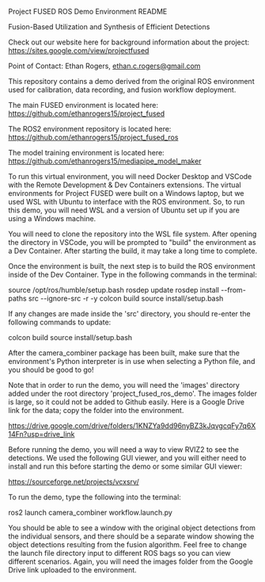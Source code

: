 Project FUSED ROS Demo Environment README

Fusion-Based Utilization and Synthesis of Efficient Detections

Check out our website here for background information about the project: 
https://sites.google.com/view/projectfused

Point of Contact: Ethan Rogers, ethan.c.rogers@gmail.com

This repository contains a demo derived from the original ROS environment
used for calibration, data recording, and fusion workflow deployment.

The main FUSED environment is located here:
https://github.com/ethanrogers15/project_fused

The ROS2 environment repository is located here: 
https://github.com/ethanrogers15/project_fused_ros

The model training environment is located here:
https://github.com/ethanrogers15/mediapipe_model_maker

To run this virtual environment, you will need Docker Desktop and VSCode with
the Remote Development & Dev Containers extensions. The virtual environments
for Project FUSED were built on a Windows laptop, but we used WSL with Ubuntu
to interface with the ROS environment. So, to run this demo, you will need
WSL and a version of Ubuntu set up if you are using a Windows machine. 

You will need to clone the repository into the WSL file system. After opening 
the directory in VSCode, you will be prompted to "build" the environment as a 
Dev Container. After starting the build, it may take a long time to complete.

Once the environment is built, the next step is to build the ROS environment
inside of the Dev Container. Type in the following commands in the terminal:

source /opt/ros/humble/setup.bash
rosdep update
rosdep install --from-paths src --ignore-src -r -y
colcon build
source install/setup.bash

If any changes are made inside the 'src' directory, you should re-enter the 
following commands to update:

colcon build
source install/setup.bash

After the camera_combiner package has been built, make sure that the 
environment's Python interpreter is in use when selecting a Python file, and 
you should be good to go!

Note that in order to run the demo, you will need the 'images' directory added
under the root directory 'project_fused_ros_demo'. The images folder is large, 
so it could not be added to Github easily. Here is a Google Drive link for the
data; copy the folder into the environment.

https://drive.google.com/drive/folders/1KNZYa9dd96nyBZ3kJqvgcqFy7q6X14Fn?usp=drive_link

Before running the demo, you will need a way to view RVIZ2 to see the detections.
We used the following GUI viewer, and you will either need to install and run this
before starting the demo or some similar GUI viewer:

https://sourceforge.net/projects/vcxsrv/

To run the demo, type the following into the terminal:

ros2 launch camera_combiner workflow.launch.py

You should be able to see a window with the original object detections from the individual
sensors, and there should be a separate window showing the object detections resulting from
the fusion algorithm. Feel free to change the launch file directory input to different
ROS bags so you can view different scenarios. Again, you will need the images folder
from the Google Drive link uploaded to the environment.
